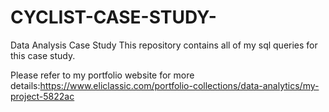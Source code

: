 # CYCLIST-CASE-STUDY-
Data Analysis Case Study 
This repository contains all of my sql queries for this case study.

Please refer to my portfolio website for more details:https://www.eliclassic.com/portfolio-collections/data-analytics/my-project-5822ac
